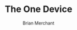 ---
title: 'The One Device'
completed: 2023-11-05
author: 'Brian Merchant'
isbn: '978-0-5521-7374-2'
---